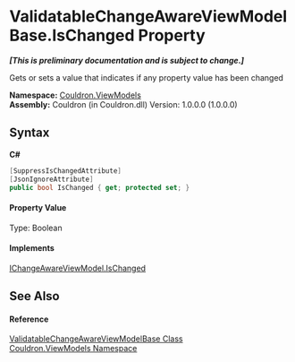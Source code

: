 # ValidatableChangeAwareViewModelBase.IsChanged Property 
 _**\[This is preliminary documentation and is subject to change.\]**_

Gets or sets a value that indicates if any property value has been changed

**Namespace:**&nbsp;<a href="N_Couldron_ViewModels">Couldron.ViewModels</a><br />**Assembly:**&nbsp;Couldron (in Couldron.dll) Version: 1.0.0.0 (1.0.0.0)

## Syntax

**C#**<br />
``` C#
[SuppressIsChangedAttribute]
[JsonIgnoreAttribute]
public bool IsChanged { get; protected set; }
```


#### Property Value
Type: Boolean

#### Implements
<a href="P_Couldron_ViewModels_IChangeAwareViewModel_IsChanged">IChangeAwareViewModel.IsChanged</a><br />

## See Also


#### Reference
<a href="T_Couldron_ViewModels_ValidatableChangeAwareViewModelBase">ValidatableChangeAwareViewModelBase Class</a><br /><a href="N_Couldron_ViewModels">Couldron.ViewModels Namespace</a><br />